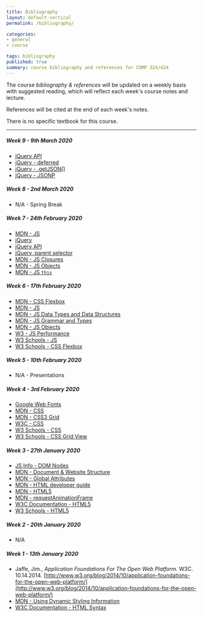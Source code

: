 ```yaml
---
title: Bibliography
layout: default-vertical
permalink: /bibliography/

categories:
- general
- course

tags: bibliography
published: true
summary: course bibliography and references for COMP 324/424
---
```


The course *bibliography & references* will be updated on a weekly basis with suggested reading, which will reflect each week's course notes and lecture.

References will be cited at the end of each week's notes.

There is no specific textbook for this course.

***

<!-- ###### Week 15 - 3rd December 2019

  * [MDN - Introduction to automated testing](https://developer.mozilla.org/en-US/docs/Learn/Tools_and_testing/Cross_browser_testing/Automated_testing)
  * [MDN - Publishing your website](https://developer.mozilla.org/en-US/docs/Learn/Getting_started_with_the_web/Publishing_your_website)
  * [MDN - Strategies for carrying out testing](https://developer.mozilla.org/en-US/docs/Learn/Tools_and_testing/Cross_browser_testing/Testing_strategies)
  * [MDN - Tools & Testing](https://developer.mozilla.org/en-US/docs/Learn/Tools_and_testing)
  * [MDN - Web components](https://developer.mozilla.org/en-US/docs/Web/Web_Components)
  * [Travis CI](https://travis-ci.org/)
  * [Webpack](https://webpack.js.org/)

###### Week 14 - 26th November 2019

* JavaScript
  * [D3 - Easing](https://github.com/mbostock/d3/wiki/Transitions#d3_ease)
  * [D3 - Scales](https://github.com/mbostock/d3/wiki/Scales)
  * [MDN - Proxy](https://developer.mozilla.org/en-US/docs/Web/JavaScript/Reference/Global_Objects/Proxy)
* Design Patterns
	* [Observer](https://en.wikipedia.org/wiki/Observer_pattern)
	* [Pub/Sub](https://en.wikipedia.org/wiki/Publish%E2%80%93subscribe_pattern)
* Various - Tools
	* [Grunt - JavaScript Task Runner](https://gruntjs.com/)
	* [Webpack - JS bundler](https://webpack.js.org/)

##### Week 13 - 19th November 2019

* Databases
  * [Firebase](https://firebase.google.com/)
  * [Firebase - database rules](https://firebase.google.com/docs/database/security/quickstart)
  * [Firebase Docs - DataSnapshot](https://firebase.google.com/docs/reference/js/firebase.database.DataSnapshot)
  * [Firebase docs - `on()` events](https://firebase.google.com/docs/reference/js/firebase.database.Reference#on)
  * [Google's Cloud Platform](https://cloud.google.com/shell/docs/features#code_editor)
  * MongoDB
    * [MongoDB - For Giant Ideas](https://www.mongodb.org/)
  * Mongoose
    * [MongooseJS Docs](http://mongoosejs.com/index.html)
* JavaScript
  * [MDN - Inheritance and the prototype chain](https://developer.mozilla.org/en-US/docs/Web/JavaScript/Inheritance_and_the_prototype_chain)
  * [MDN - Prototype](https://developer.mozilla.org/en-US/docs/Web/JavaScript/Reference/Global_Objects/Object/prototype)

### Week 12 - 12th November 2019

  * JavaScript
	  * [MDN - ES modules - import](https://developer.mozilla.org/en-US/docs/Web/JavaScript/Reference/Statements/import)
    * [MDN - ES modules - export](https://developer.mozilla.org/en-US/docs/web/javascript/reference/statements/export)
  * Homebrew for OS X
    * [Homebrew - the missing package manager for OS X](http://brew.sh/)
  * [MDN - JS Objects](https://developer.mozilla.org/en-US/docs/Web/JavaScript/Guide/Working_with_Objects)
  * Node.js
    * [Node.js](https://nodejs.org/en/)
    * [ExpressJS](http://expressjs.com/)
  * Redis
    * [redis.io](http://redis.io/)
  * [W3 - JS Object](http://www.w3schools.com/js/js_objects.asp)
  * [W3 - JS Performance](http://www.w3schools.com/js/js_performance.asp)

##### Week 11 - 5th November 2019

  * [Create your own AJAX loader](http://www.ajaxload.info/)
  * [Flickr API - Public feeds](https://www.flickr.com/services/feeds/)
  * [Flickr API - Public feed - public photos & video ](https://www.flickr.com/services/feeds/docs/photos_public/)
  * [MDN - JS - Async & Await](https://developer.mozilla.org/en-US/docs/Learn/JavaScript/Asynchronous/Async_await)
  * [MDN - JS - Iterators and Generators](https://developer.mozilla.org/en-US/docs/Web/JavaScript/Guide/Iterators_and_Generators)
  * [MDN - JS - Using Promises](https://developer.mozilla.org/en-US/docs/Web/JavaScript/Guide/Using_promises)
  * [W3 - CSS Flexible Box Layout Module 1](https://drafts.csswg.org/css-flexbox/)
  * [W3 Selector API](http://www.w3.org/TR/selectors-api/)

##### Week 10 - 29th October 2019

  * N/A - Presentations
-->

##### Week 9 - 9th March 2020

  * [jQuery API](https://api.jquery.com/)
  * [jQuery - deferred ](https://api.jquery.com/jquery.deferred/)
  * [jQuery - .getJSON()](http://api.jQuery.com/jQuery.getjson/)
  * [jQuery - JSONP](https://learn.jquery.com/ajax/working-with-jsonp/)

##### Week 8 - 2nd March 2020

  * N/A - Spring Break

##### Week 7 - 24th February 2020

  * [MDN - JS](https://developer.mozilla.org/en-US/docs/Web/JavaScript/Guide)
  * [jQuery](https://jQuery.com/)
  * [jQuery API](https://api.jquery.com/)
  * [jQuery :parent selector](https://api.jquery.com/parent-selector/)
  * [MDN - JS Closures](https://developer.mozilla.org/en-US/docs/Web/JavaScript/Closures)
  * [MDN - JS Objects](https://developer.mozilla.org/en-US/docs/Web/JavaScript/Guide/Working_with_Objects)
  * [MDN - JS `this`](https://developer.mozilla.org/en-US/docs/Web/JavaScript/Reference/Operators/this)

##### Week 6 - 17th February 2020

  * [MDN - CSS Flexbox](https://developer.mozilla.org/en-US/docs/Learn/CSS/CSS_layout/Flexbox)
  * [MDN - JS](https://developer.mozilla.org/en-US/docs/Web/JavaScript/Guide)
  * [MDN - JS Data Types and Data Structures](https://developer.mozilla.org/en-US/docs/Web/JavaScript/Data_structures)
  * [MDN - JS Grammar and Types](https://developer.mozilla.org/en-US/docs/Web/JavaScript/Guide/Grammar_and_types)
  * [MDN - JS Objects](https://developer.mozilla.org/en-US/docs/Web/JavaScript/Guide/Working_with_Objects)
  * [W3 - JS Performance](http://www.w3schools.com/js/js_performance.asp)
  * [W3 Schools - JS](http://www.w3schools.com/js/default.asp)
  * [W3 Schools - CSS Flexbox](https://www.w3schools.com/css/css3_flexbox.asp)

##### Week 5 - 10th February 2020

  * N/A - Presentations

##### Week 4 - 3rd February 2020

  * [Google Web Fonts](https://fonts.google.com/)
  * [MDN - CSS](https://developer.mozilla.org/en-US/docs/Web/CSS)
  * [MDN - CSS3 Grid](https://developer.mozilla.org/en-US/docs/Web/CSS/CSS_Grid_Layout)
  * [W3C - CSS](http://www.w3.org/Style/CSS/)
  * [W3 Schools - CSS](http://www.w3schools.com/css/default.asp)
  * [W3 Schools - CSS Grid View](https://www.w3schools.com/css/css_rwd_grid.asp)

##### Week 3 - 27th January 2020
  * [JS Info - DOM Nodes](https://javascript.info/dom-nodes)
  * [MDN - Document & Website Structure](https://developer.mozilla.org/en-US/docs/Learn/HTML/Introduction_to_HTML/Document_and_website_structure)
  * [MDN - Global Attributes](https://developer.mozilla.org/en-US/docs/Web/HTML/Global_attributes)
  * [MDN - HTML developer guide](https://developer.mozilla.org/en-US/docs/Web/Guide/HTML)
  * [MDN - HTML5](https://developer.mozilla.org/en-US/docs/Web/Guide/HTML/HTML5)
  * [MDN - requestAnimationFrame](https://developer.mozilla.org/en-US/docs/Web/API/window/requestAnimationFrame)
  * [W3C Documentation - HTML5](http://www.w3.org/TR/html5/Overview.html#contents)
  * [W3 Schools - HTML5](https://www.w3schools.com/html/default.asp)

##### Week 2 - 20th January 2020

* N/A

##### Week 1 - 13th January 2020

  * Jaffe, Jim., *Application Foundations For The Open Web Platform*. W3C. 10.14.2014. [http://www.w3.org/blog/2014/10/application-foundations-for-the-open-web-platform/](http://www.w3.org/blog/2014/10/application-foundations-for-the-open-web-platform/)
  * [MDN - Using Dynamic Styling Information](https://developer.mozilla.org/en-US/docs/Web/API/CSS_Object_Model/Using_dynamic_styling_information)
  * [W3C Documentation - HTML Syntax](http://www.w3.org/TR/html-markup/syntax.html)